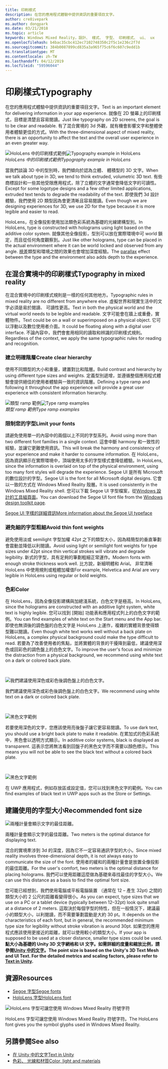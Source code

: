 ```yaml
---
title: 印刷樣式
description: 在您的應用程式體驗中提供資訊的重要項目文字。
author: cre8ivepark
ms.author: dongpark
ms.date: 03/21/2018
ms.topic: article
keywords: Windows Mixed Reality，設計、 樣式、 字型、 印刷樣式、 ui、 ux
ms.openlocfilehash: b4bac35cbc412ec7102748350c2f5c1e236c2f7d
ms.sourcegitcommit: 384b0087899cd835a3a965f75c6f6c607c9edd1b
ms.translationtype: MT
ms.contentlocale: zh-TW
ms.lasthandoff: 04/12/2019
ms.locfileid: "59596044"
---
```

# <a name="typography"></a><span data-ttu-id="a654f-104">印刷樣式</span><span class="sxs-lookup"><span data-stu-id="a654f-104">Typography</span></span>

<span data-ttu-id="a654f-105">在您的應用程式體驗中提供資訊的重要項目文字。</span><span class="sxs-lookup"><span data-stu-id="a654f-105">Text is an important element for delivering information in your app experience.</span></span> <span data-ttu-id="a654f-106">就像在 2D 螢幕上的印刷樣式，目標是清楚且容易閱讀。</span><span class="sxs-lookup"><span data-stu-id="a654f-106">Just like typography on 2D screens, the goal is to be clear and readable.</span></span> <span data-ttu-id="a654f-107">有了混合實境的 3d 外觀，就有機會影響文字和整體使用者體驗更佳的方式。</span><span class="sxs-lookup"><span data-stu-id="a654f-107">With the three-dimensional aspect of mixed reality, there is an opportunity to affect the text and the overall user experience in an even greater way.</span></span>

<span data-ttu-id="a654f-108">![HoloLens 中的印刷樣式範例](images/640px-typography-hero2.jpg)</span><span class="sxs-lookup"><span data-stu-id="a654f-108">![Typography example in HoloLens](images/640px-typography-hero2.jpg)</span></span><br>
<span data-ttu-id="a654f-109">*HoloLens 中的印刷樣式範例*</span><span class="sxs-lookup"><span data-stu-id="a654f-109">*Typography example in HoloLens*</span></span>

<span data-ttu-id="a654f-110">當我們談論 3D 中的型別時，我們傾向於認為立體、 體積型的 3D 文字。</span><span class="sxs-lookup"><span data-stu-id="a654f-110">When we talk about type in 3D, we tend to think extruded, volumetric 3D text.</span></span> <span data-ttu-id="a654f-111">有些商標設計和一些其他受限應用程式，除了立體的文字通常會降低文字的可讀性。</span><span class="sxs-lookup"><span data-stu-id="a654f-111">Except for some logotype designs and a few other limited applications, extruded text tends to degrade the readability of the text.</span></span> <span data-ttu-id="a654f-112">即使我們 3d 設計體驗，我們使用 2D 類型因為會更清晰且容易閱讀。</span><span class="sxs-lookup"><span data-stu-id="a654f-112">Even though we are designing experiences for 3D, we use 2D for the type because it is more legible and easier to read.</span></span>

<span data-ttu-id="a654f-113">HoloLens，在全像投影使用加法類色彩系統為基礎的光線建構型別。</span><span class="sxs-lookup"><span data-stu-id="a654f-113">In HoloLens, type is constructed with holograms using light based on the additive color system.</span></span> <span data-ttu-id="a654f-114">就像其他全像投影，型別可以放在實際環境中可 world 鎖定，而且從任何角度觀察到。</span><span class="sxs-lookup"><span data-stu-id="a654f-114">Just like other holograms, type can be placed in the actual environment where it can be world locked and observed from any angle.</span></span> <span data-ttu-id="a654f-115">[視差](https://en.wikipedia.org/wiki/Parallax)類型和環境之間的效果也會增加深度經驗。</span><span class="sxs-lookup"><span data-stu-id="a654f-115">The [parallax](https://en.wikipedia.org/wiki/Parallax) effect between the type and the environment also adds depth to the experience.</span></span>

## <a name="typography-in-mixed-reality"></a><span data-ttu-id="a654f-116">在混合實境中的印刷樣式</span><span class="sxs-lookup"><span data-stu-id="a654f-116">Typography in mixed reality</span></span>

<span data-ttu-id="a654f-117">在混合實境中的印刷樣式規則是一樣的任何其他地方。</span><span class="sxs-lookup"><span data-stu-id="a654f-117">Typographic rules in mixed reality are no different from anywhere else.</span></span> <span data-ttu-id="a654f-118">虛擬世界和現實生活中的文字必須是易於閱讀、 可讀性更高。</span><span class="sxs-lookup"><span data-stu-id="a654f-118">Text in both the physical world and the virtual world needs to be legible and readable.</span></span> <span data-ttu-id="a654f-119">文字可能會在牆上或重疊，實體物件。</span><span class="sxs-lookup"><span data-stu-id="a654f-119">Text could be on a wall or superimposed on a physical object.</span></span> <span data-ttu-id="a654f-120">它可以浮動以及數位使用者介面。</span><span class="sxs-lookup"><span data-stu-id="a654f-120">It could be floating along with a digital user interface.</span></span> <span data-ttu-id="a654f-121">不論內容中，我們會套用相同的讀取和辨識的印刷樣式規則。</span><span class="sxs-lookup"><span data-stu-id="a654f-121">Regardless of the context, we apply the same typographic rules for reading and recognition.</span></span>

### <a name="create-clear-hierarchy"></a><span data-ttu-id="a654f-122">建立明確階層</span><span class="sxs-lookup"><span data-stu-id="a654f-122">Create clear hierarchy</span></span>

<span data-ttu-id="a654f-123">使用不同類型的大小和重量，建置對比和階層。</span><span class="sxs-lookup"><span data-stu-id="a654f-123">Build contrast and hierarchy by using different type sizes and weights.</span></span> <span data-ttu-id="a654f-124">定義型別遞增，並遵循整個應用程式體驗會提供絕佳的使用者體驗與一致的資訊階層。</span><span class="sxs-lookup"><span data-stu-id="a654f-124">Defining a type ramp and following it throughout the app experience will provide a great user experience with consistent information hierarchy.</span></span>

<span data-ttu-id="a654f-125">![類型 ramp 範例](images/typography-ramp-1000px.jpg)</span><span class="sxs-lookup"><span data-stu-id="a654f-125">![Type ramp examples](images/typography-ramp-1000px.jpg)</span></span><br>
<span data-ttu-id="a654f-126">*類型 ramp 範例*</span><span class="sxs-lookup"><span data-stu-id="a654f-126">*Type ramp examples*</span></span>

### <a name="limit-your-fonts"></a><span data-ttu-id="a654f-127">限制您的字型</span><span class="sxs-lookup"><span data-stu-id="a654f-127">Limit your fonts</span></span>

<span data-ttu-id="a654f-128">請避免使用單一的內容中的兩個以上不同的字型系列。</span><span class="sxs-lookup"><span data-stu-id="a654f-128">Avoid using more than two different font families in a single context.</span></span> <span data-ttu-id="a654f-129">這會中斷 harmony 和一致性的經驗，並讓它更難使用資訊。</span><span class="sxs-lookup"><span data-stu-id="a654f-129">This will break the harmony and consistency of your experience and make it harder to consume information.</span></span> <span data-ttu-id="a654f-130">在 HoloLens，因為資訊顯示在實際環境中，頂端使用太多的字型樣式會降低體驗。</span><span class="sxs-lookup"><span data-stu-id="a654f-130">In HoloLens, since the information is overlaid on top of the physical environment, using too many font styles will degrade the experience.</span></span> <span data-ttu-id="a654f-131">Segoe UI 是所有 Microsoft 的數位設計的字型。</span><span class="sxs-lookup"><span data-stu-id="a654f-131">Segoe UI is the font for all Microsoft digital designs.</span></span> <span data-ttu-id="a654f-132">它會以一致的方式在 Windows Mixed Reality 殼層。</span><span class="sxs-lookup"><span data-stu-id="a654f-132">It is used consistently in the Windows Mixed Reality shell.</span></span> <span data-ttu-id="a654f-133">您可以下載 Segoe UI 字型檔案，從[Windows 設計的工具組頁面](https://docs.microsoft.com/windows/uwp/design-downloads/)。</span><span class="sxs-lookup"><span data-stu-id="a654f-133">You can download the Segoe UI font file from the [Windows design toolkit page](https://docs.microsoft.com/windows/uwp/design-downloads/).</span></span>

[<span data-ttu-id="a654f-134">Segoe UI 字樣的詳細資訊</span><span class="sxs-lookup"><span data-stu-id="a654f-134">More information about the Segoe UI typeface</span></span>](https://docs.microsoft.com/windows/uwp/design/style/typography)

### <a name="avoid-thin-font-weights"></a><span data-ttu-id="a654f-135">避免細的字型粗細</span><span class="sxs-lookup"><span data-stu-id="a654f-135">Avoid thin font weights</span></span>

<span data-ttu-id="a654f-136">避免使用淡或 semilight 字型加權 42pt 之下的類型大小，因為精簡型的垂直筆劃會震動並降低以利閱讀。</span><span class="sxs-lookup"><span data-stu-id="a654f-136">Avoid using light or semilight font weights for type sizes under 42pt since thin vertical strokes will vibrate and degrade legibility.</span></span> <span data-ttu-id="a654f-137">新式的字型，具有足夠的筆劃粗細正常運作。</span><span class="sxs-lookup"><span data-stu-id="a654f-137">Modern fonts with enough stroke thickness work well.</span></span> <span data-ttu-id="a654f-138">比方說，新細明體和 Arial。 非常清晰 HoloLens 中使用規則或粗體加權值</span><span class="sxs-lookup"><span data-stu-id="a654f-138">For example, Helvetica and Arial are very legible in HoloLens using regular or bold weights.</span></span>

### <a name="color"></a><span data-ttu-id="a654f-139">色彩</span><span class="sxs-lookup"><span data-stu-id="a654f-139">Color</span></span>

<span data-ttu-id="a654f-140">在 HoloLens，因為全像投影建構與加總淺系統，白色文字是極高。</span><span class="sxs-lookup"><span data-stu-id="a654f-140">In HoloLens, since the holograms are constructed with an additive light system, white text is highly legible.</span></span> <span data-ttu-id="a654f-141">您可以找到 [開始] 功能表和應用程式列上的白色文字的範例。</span><span class="sxs-lookup"><span data-stu-id="a654f-141">You can find examples of white text on the Start menu and the App bar.</span></span> <span data-ttu-id="a654f-142">即使也無須後的調色盤的白色文字是 HoloLens 上運作，複雜的實體背景使得類型難以閱讀。</span><span class="sxs-lookup"><span data-stu-id="a654f-142">Even though white text works well without a back plate on HoloLens, a complex physical background could make the type difficult to read.</span></span> <span data-ttu-id="a654f-143">若要為了改善使用者的焦點，並將實體的背景的干擾降到最低，建議使用深色或回彩色的調色盤上的白色文字。</span><span class="sxs-lookup"><span data-stu-id="a654f-143">To improve the user's focus and minimize the distraction from a physical background, we recommend using white text on a dark or colored back plate.</span></span>

<br>


![我們建議使用深色或彩色後調色盤上的白色文字。](images/typography-whiteonblack2-1000px.jpg)

<span data-ttu-id="a654f-145">我們建議使用深色或彩色後調色盤上的白色文字。</span><span class="sxs-lookup"><span data-stu-id="a654f-145">We recommend using white text on a dark or colored back plate.</span></span>

<br>


![黑色文字範例](images/640px-typography-textcolors.jpg)

<span data-ttu-id="a654f-147">若要使用深色的文字，您應該使用亮後盤子讓它更容易閱讀。</span><span class="sxs-lookup"><span data-stu-id="a654f-147">To use dark text, you should use a bright back plate to make it readable.</span></span> <span data-ttu-id="a654f-148">在累加式的色彩系統中，黑色會以透明方式顯示。</span><span class="sxs-lookup"><span data-stu-id="a654f-148">In additive color systems, black is displayed as transparent.</span></span> <span data-ttu-id="a654f-149">這表示您將無法看到回盤子的黑色文字而不需要以顏色標示。</span><span class="sxs-lookup"><span data-stu-id="a654f-149">This means you will not be able to see the black text without a colored back plate.</span></span>

<br>


![黑色文字範例](images/640px-typography-blackonwhite.jpg)

<span data-ttu-id="a654f-151">在 UWP 應用程式，例如存放區或設定值，您可以找到黑色文字的範例。</span><span class="sxs-lookup"><span data-stu-id="a654f-151">You can find examples of black text in UWP apps such as the Store or Settings.</span></span>

## <a name="recommended-font-size"></a><span data-ttu-id="a654f-152">建議使用的字型大小</span><span class="sxs-lookup"><span data-stu-id="a654f-152">Recommended font size</span></span>

![兩種計量會顯示文字的最佳距離。](images/typography-distance-1000px.jpg)

<span data-ttu-id="a654f-154">兩種計量會顯示文字的最佳距離。</span><span class="sxs-lookup"><span data-stu-id="a654f-154">Two meters is the optimal distance for displaying text.</span></span>

<span data-ttu-id="a654f-155">混合的實境牽涉到 3d 的深度，因為它不一定容易通訊字型的大小。</span><span class="sxs-lookup"><span data-stu-id="a654f-155">Since mixed reality involves three-dimensional depth, it is not always easy to communicate the size of the font.</span></span> <span data-ttu-id="a654f-156">使用者的緩和的兩種計量會是放置全像投影的最佳距離。</span><span class="sxs-lookup"><span data-stu-id="a654f-156">For the user's comfort, two meters is the optimal distance for placing holograms.</span></span> <span data-ttu-id="a654f-157">我們可以使用距離這麼做為基礎來尋找最佳的字型大小。</span><span class="sxs-lookup"><span data-stu-id="a654f-157">We can use this distance as a basis to find the optimal font size.</span></span>

<span data-ttu-id="a654f-158">您可能已經想到，我們使用電腦或平板電腦裝置 （通常在 12 – 產生 32pt) 之間的類型大小的 2 公尺的距離看變得很小。</span><span class="sxs-lookup"><span data-stu-id="a654f-158">As you can expect, type sizes that we use on a PC or a tablet device (typically between 12–32pt) look quite small at a distance of 2 meters.</span></span> <span data-ttu-id="a654f-159">這取決於每個字型的特性，但在一般情況下，建議最小的類型大小，以利閱讀，而不需要筆劃震動是大約 30 pt。</span><span class="sxs-lookup"><span data-stu-id="a654f-159">It depends on the characteristics of each font, but in general, the recommended minimum type size for legibility without stroke vibration is around 30pt.</span></span> <span data-ttu-id="a654f-160">如果您的應用程式應該使用更接近的距離，就可以使用較小的類型大小。</span><span class="sxs-lookup"><span data-stu-id="a654f-160">If your app is supposed to be used at a closer distance, smaller type sizes could be used.</span></span> <span data-ttu-id="a654f-161">**點大小為基礎的 Unity 3D 文字網格和 UI 文字。如需詳細的度量和縮放比例，請參閱[Unity 中的文字](text-in-unity.md)。**</span><span class="sxs-lookup"><span data-stu-id="a654f-161">**The point size is based on the Unity's 3D Text Mesh and UI Text. For the detailed metrics and scaling factors, please refer to [Text in Unity](text-in-unity.md).**</span></span>

## <a name="resources"></a><span data-ttu-id="a654f-162">資源</span><span class="sxs-lookup"><span data-stu-id="a654f-162">Resources</span></span>
* [<span data-ttu-id="a654f-163">Segoe 字型</span><span class="sxs-lookup"><span data-stu-id="a654f-163">Segoe fonts</span></span>](http://download.microsoft.com/download/1/B/C/1BCF071A-78EE-4968-ACBE-15461C274B61/Segoe%20fonts%20v1705.zip)
* [<span data-ttu-id="a654f-164">HoloLens 字型</span><span class="sxs-lookup"><span data-stu-id="a654f-164">HoloLens font</span></span>](http://download.microsoft.com/download/3/8/D/38D659E2-4B9C-413A-B2E7-1956181DC427/Hololens%20font.zip)

![HoloLens 字型可讓您使用 Windows Mixed Reality 符號字符](images/300px-hololensmdl2symbols.jpg)

<span data-ttu-id="a654f-166">HoloLens 字型可讓您使用 Windows Mixed Reality 符號字符。</span><span class="sxs-lookup"><span data-stu-id="a654f-166">The HoloLens font gives you the symbol glyphs used in Windows Mixed Reality.</span></span>

## <a name="see-also"></a><span data-ttu-id="a654f-167">另請參閱</span><span class="sxs-lookup"><span data-stu-id="a654f-167">See also</span></span>
* [<span data-ttu-id="a654f-168">在 Unity 中的文字</span><span class="sxs-lookup"><span data-stu-id="a654f-168">Text in Unity</span></span>](http://holodocsfuture/index.php?title=Text_in_Unity&action=edit&redlink=1)
* [<span data-ttu-id="a654f-169">色彩、 光線和材質</span><span class="sxs-lookup"><span data-stu-id="a654f-169">Color, light and materials</span></span>](color,-light-and-materials.md)
